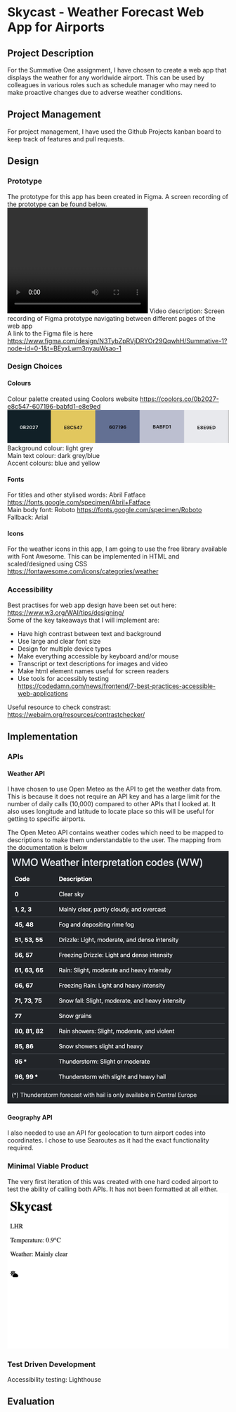# Skycast - Weather Forecast Web App for Airports

## Project Description
For the Summative One assignment, I have chosen to create a web app that displays the weather for any worldwide airport. This can be used by colleagues in various roles such as schedule manager who may need to make proactive changes due to adverse weather conditions. 

## Project Management
For project management, I have used the Github Projects kanban board to keep track of features and pull requests. 

## Design

### Prototype
The prototype for this app has been created in Figma. A screen recording of the prototype can be found below. \
<video width="320" height="240" controls>
  <source src="docs/figma_prototype_vid.mp4" type="video/mp4">
</video>
Video description: Screen recording of Figma prototype navigating between different pages of the web app \
A link to the Figma file is here https://www.figma.com/design/N3TybZpRVjDRYOr29QqwhH/Summative-1?node-id=0-1&t=BEyxLwm3nyauWsao-1

### Design Choices
#### Colours
Colour palette created using Coolors website https://coolors.co/0b2027-e8c547-607196-babfd1-e8e9ed
![Colour palette from left to right ](docs/colours.jpg)
Background colour: light grey \
Main text colour: dark grey/blue \
Accent colours: blue and yellow

#### Fonts
For titles and other stylised words: Abril Fatface https://fonts.google.com/specimen/Abril+Fatface \
Main body font: Roboto https://fonts.google.com/specimen/Roboto \
Fallback: Arial

#### Icons
For the weather icons in this app, I am going to use the free library available with Font Awesome. This can be implemented in HTML and scaled/designed using CSS
https://fontawesome.com/icons/categories/weather


### Accessibility
Best practises for web app design have been set out here: https://www.w3.org/WAI/tips/designing/ \
Some of the key takeaways that I will implement are:
- Have high contrast between text and background
- Use large and clear font size
- Design for multiple device types 
- Make everything accessible by keyboard and/or mouse
- Transcript or text descriptions for images and video
- Make html element names useful for screen readers
- Use tools for accessibly testing
https://codedamn.com/news/frontend/7-best-practices-accessible-web-applications


Useful resource to check constrast: 
https://webaim.org/resources/contrastchecker/

## Implementation
### APIs
#### Weather API
I have chosen to use Open Meteo as the API to get the weather data from. This is because it does not require an API key and has a large limit for the number of daily calls (10,000) compared to other APIs that I looked at. It also uses longitude and latitude to locate place so this will be useful for getting to specific airports. 

The Open Meteo API contains weather codes which need to be mapped to descriptions to make them understandable to the user. The mapping from the documentation is below \
![](docs/code-map.png)

#### Geography API
I also needed to use an API for geolocation to turn airport codes into coordinates. I chose to use Searoutes as it had the exact functionality required.

### Minimal Viable Product
The very first iteration of this was created with one hard coded airport to test the ability of calling both APIs. It has not been formatted at all either. \
![](docs/draft1.png)

### Test Driven Development
Accessibility testing: Lighthouse


## Evaluation

